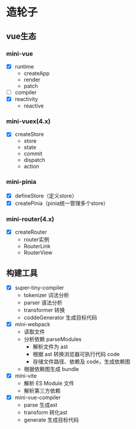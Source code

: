 # 造轮子
## vue生态
### mini-vue
- [x] runtime
    - createApp
    - render
    - patch
- [ ] compiler
- [x] reactivity
    - reactive

### mini-vuex(4.x)
- [x] createStore
    - store
    - state
    - commit
    - dispatch
    - action

### mini-pinia
- [x] defineStore（定义store）
- [x] createPinia（pinia统一管理多个store）

### mini-router(4.x)
- [x] createRouter
    - router实例
    - RouterLink
    - RouterView

## 构建工具
- [x] super-tiny-compiler
    - tokenizer 词法分析
    - parser 语法分析
    - transformer 转换
    - coddeGenerator 生成目标代码
- [x] mini-webpack
    - 读取文件
    - 分析依赖 parseModules
        - 解析文件为 ast
        - 根据 ast 转换浏览器可执行代码 code
        - 存储文件路径、依赖及 code，生成依赖图
    - 根据依赖图生成 bundle
- [x] mini-vite
    - 解析 ES Module 文件
    - 解析第三方依赖
- [x] mini-vue-compiler
    - parse 生成ast
    - transform 转化ast
    - generate 生成目标代码
